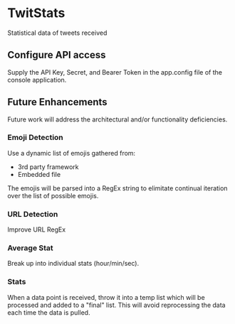 # TwitStats
Statistical data of tweets received

## Configure API access
Supply the API Key, Secret, and Bearer Token in the app.config file of the console application.

## Future Enhancements
Future work will address the architectural and/or functionality deficiencies.

### Emoji Detection
Use a dynamic list of emojis gathered from:
* 3rd party framework
* Embedded file

The emojis will be parsed into a RegEx string to elimitate continual iteration over the list of possible emojis.

### URL Detection
Improve URL RegEx

### Average Stat
Break up into individual stats (hour/min/sec).

### Stats
When a data point is received, throw it into a temp list which will be processed and added to a "final" list. This will avoid reprocessing the data each time the data is pulled.